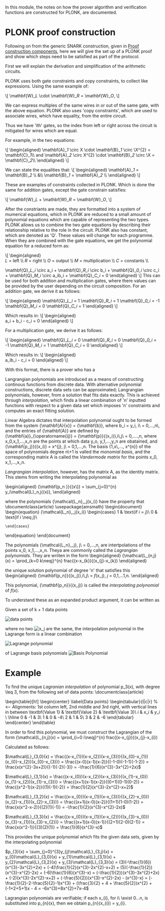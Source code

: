 In this module, the notes on how the prover 
algorithm and verification functions are constructed
for PLONK, are documented.

PLONK proof construction 
========================

Following on from the generic
SNARK construction, given in
[Proof construction components](snark_construction/index.html), 
here we will give the set up
of a PLONK proof and show 
which steps need to be satisfied
as part of the protocol.

First we will explain the 
derivation and simplification 
of the arithmetic circuits. 

PLONK uses both gate constraints 
and copy constraints, to collect 
like expressions. Using the same
example of:

\\[
\mathbf{W}\_*L* \cdot \mathbf{W}\_*R* = \mathbf{W}\_*O*,
\\]

We can express multiples of the 
same wires in or out of the same 
gate, with the above equation.
PLONK also uses 'copy
constraints', which are used to 
associate wires, which have 
equality, from the entire circuit.

Thus we have 'ith' gates, so the 
index from left or right across 
the circuit is mitigated for 
wires which are equal. 

For example, in the two equations:

\\[
\begin{aligned}
\mathbf{A}\_*1* \circ X \cdot \mathbf{B}\_*1* \circ \X^{2} 
= \mathbf{C}\_*1*\\\\
and 
\mathbf{A}\_*2* \circ X^{2} \cdot \mathbf{B}\_*2* \circ \X 
= \mathbf{C}\_*2*\\\\
\end{aligned}
\\]

We can state the equalities that: 
\\[
\begin{aligned} 
\mathbf{A}\_*1* = \mathbf{B}\_*2* \\\\
&\\\\
\mathbf{B}\_*1* = \mathbf{A}\_*2* \\\\
\end{aligned}
\\]

These are examples of constraints 
collected in PLONK. Which is done
the same for addition gates, except
the gate constrain satisfies:

\\[
\mathbf{W}\_*L* + \mathbf{W}\_*R* = \mathbf{W}\_*O*,
\\]

After the constriants
are made, they are formatted into a 
system of mumerical equations, 
which in PLONK are reduced to a 
small amount of polynomial 
equations which are capable of 
representing the two types.
PLONK allows us to combine the
two gate equations by describing 
their relationship relative to 
the role in the circuit.
PLONK also has constant, which
are denoted as 'Q'. These 
values will change for each 
programme. When they are 
combined with the gate 
equations, we get the 
polynomial equation for 
a reduced form as:

\\[
\begin{aligned}  
*L* = left \\\\
*R* = right \\\\
*O* = output \\\\
*M* = multiplication \\\\ 
*C* = constants \\\\

\mathbf{Q}\_*L\_i* \circ a\_i +
\mathbf{Q}\_*R\_i* \circ b\_i +
\mathbf{Q}\_*0\_i* \circ c\_i +
\mathbf{Q}\_*M\_i* \circ a\_ib\_i +
\mathbf{Q}\_*C\_i* =
0
\end{aligned}
\\]
This can be used for both
addition and multiplication
gates, where there values 
can be provided by the user 
depending on the circuit 
composition. 
For an addition gate, 
we derive it as follows:

\\[
\begin{aligned}
\mathbf{Q}\_*L\_i* = 1
\mathbf{Q}\_*R\_i* = 1
\mathbf{Q}\_*0\_i* = -1
\mathbf{Q}\_*M\_i* = 0
\mathbf{Q}\_*C\_i* = 1
\end{aligned}
\\]

Which results in:
\\[
\begin{aligned}  
a\_i +
b\_i -
c\_i =
0
\end{aligned}
\\]

For a multiplication gate, 
we derive it as follows:

\\[
\begin{aligned}
\mathbf{Q}\_*L\_i* = 0
\mathbf{Q}\_*R\_i* = 0
\mathbf{Q}\_*0\_i* = -1
\mathbf{Q}\_*M\_i* = 1
\mathbf{Q}\_*C\_i* = 0
\end{aligned}
\\]

Which results in:
\\[
\begin{aligned}  
a\_ib\_i -
c\_i =
0
\end{aligned}
\\]

With this format, there is 
a prover who has a 










Langrangian polynomials are introduced as a means of 
constructing continous functions from discrete data.
With alternative polynomial constructions, discrete 
data sets can be approximated; Langrangian polynomials, 
however, from a solution that fits data exactly. This is 
achieved through *interpolation*, which finds a linear 
combination of 'n' inputted functions with respect to a 
given data set which imposes 'n' constraints and computes 
an exact fitting solution. 

Linear Algebra dictates that interpolation polynomial ought 
to be formed from the system {\mathbf{A}\{x}} = {\mathbf{b}}, 
where b\_i = y\_i, i\\ = 0,...,n\\, and the entries of {\mathbf{A}} 
are defined by {\mathbf{a}}\_{\operatorname{ij}} = 
{\mathbf{p}}{(x\_i)},i\\,j\\ = 0,....,n, where x\_0,x\_1,...,x\_n 
are the points at which data y\_o, y\_1,...,y\_n are obatained, and 
{\mathbf{p\_j}}{(x\_i)} = x^{j}, j\\ = 0,1,...,n. The basis {1,x\\,...,
x^{n}} of the space of polynomials degree n\\+1 is valled the *monomial 
basis*, and the corresponding matrix A is called the *Vandermode
matrix* for the points x\_0, x\_1,...,x\_n. 

*Langrangian interpolation*, however, has the matrix A, as the identity 
matrix. 
This stems from writing the interpolating polynomial as

\begin{aligned}
 {\mathbf{p\_n }}{(x\\)} = \sum_{j=0}^{n} y\_i\mathcal{L}\_n,j{(x)},
 \end{aligned}

where the polynomials {\mathcal{L\_n},\_j(x\_i)} have the property 
that 
\documentclass{article}
\usepackage{amsmath}
\begin{document}
\begin{equation}
  {\mathcal{L\_n},\_j(x\_i)}
    \begin{cases}
      1 & \text{if $i$ = $j$}\\
      0 & \text{if $i$ \neq $j$}\\

    \end{cases}       
\end{equation}
\end{document}
 
 The polynomials {\mathcal{L\_n},\_j}, j\\ = 0,...,n, are intertpolations
 of the points x\_0, x\_1,...,x\_n. Theya are commonly called the 
*Lagrangian polynomials*.
They are wriiten in the form 
\begin{aligned}
 {\mathcal{L_{n,j}(x) = \prod_{k=0 k\neqj}^{n} frac{(x-x_{k}){(x_{j}-x_{k})
 \end{aligned}

 the unique solution polynomial of degree 'n' that satisfies this 
\begin{aligned}
 {\mathbf{p\_n}}{(x\_j)},i\\,j\\ = $f$(x\_j), $j$ = 0,1,...1,n.
 \end{aligned}

 This polynomial, {\mathbf{p\_n}}{(x\_j)} is called the *interpolating
 polynomial* of $f$(x). 

 To understand these as an expanded product argument, it can be written as

 Given a set of k + 1 data points

![data points](https://wikimedia.org/api/rest_v1/media/math/render/svg/5e4f064b4751bb32d87cc829aca1b2b2f38d4a6d)

where no two  ![x_j](https://wikimedia.org/api/rest_v1/media/math/render/svg/5db47cb3d2f9496205a17a6856c91c1d3d363ccd) are the same, 
the interpolation polynomial in the Lagrange form is a linear combination

![Lagrange polynomial](https://wikimedia.org/api/rest_v1/media/math/render/svg/d07f3378ff7718c345e5d3d4a57d3053190226a0)

of Lagrange basis polynomials
![Basis Polynomial](https://wikimedia.org/api/rest_v1/media/math/render/svg/6e2c3a2ab16a8723c0446de6a30da839198fb04b)
 
 
 Example
 ======= 
 To find the unique *Lagranian interpolation* of polynomial p\_3(x),
 with degree \leq 3, from the following set of data points:
 \documentclass{article}


\begin{table}[h!]
  \begin{center}
    \label{Data points}
    \begin{tabular}{l|c|r} % <-- Alignments: 1st column left, 2nd middle and 3rd right, with vertical lines in between
      \textbf{Value 1} & \textbf{Value 2} & \textbf{Value 3}\\
      $i$ & $x\_i$ & $y\_i$ \\
      \hline
      0 & -1 & 3\\
      1 & 0 & -4\\
      2 & 1 & 5\\
      3 & 2 & -6
    \end{tabular}
  \end{center}
\end{table}

In order to find this polynomial, we must construct the Lagrangian 
of the form
{\mathcal{L_{n,j}(x) = \prod_{i=0 i\neqj}^{n} frac{(x-x_{j}){(x_{j}-x_{i})

Calculated as follows:

$\mathcal{L}_{3,0}(x) = \frac{(x-x_{1})(x-x_{2})(x-x_{3})}{(x_{0}-x_{1})(x_{0}-x_{2})(x_{0}-x_{3})} = 
\frac{(x-0)(x-1)(x-2)}{(-1-0)(-1-1)(-1-2)} = \frac{x(x^{2}-3x+2)}{(-1)(-2)(-3)} = -\frac{1}{6}(x^{3}-3x^{2}+2x)$

$\mathcal{L}_{3,1}(x) = \frac{(x-x_{0})(x-x_{2})(x-x_{3})}{(x_{1}-x_{0})(x_{1}-x_{2})(x_{1}-x_{3})} = 
\frac{(x+1)(x-1)(x-2)}{(0+1)(0-1)(0-2)} = \frac{(x^2-1)(x-2)}{(1)(-1)(-2)} = \frac{1}{2}(x^{3}-2x^{2}-x+2)$ 

$\mathcal{L}_{3,2}(x) = \frac{(x-x_{0})(x-x_{1})(x-x_{3})}{(x_{2}-x_{0})(x_{2}-x_{1})(x_{2}-x_{3})} = 
\frac{(x+1)(x-0)(x-2)}{(1+1)(1-0)(1-2)} = \frac{x(x^2-x-2)}{(2)(1)(-1)} = -\frac{1}{2}(x^{3}-x^{2}-2x)$ 

$\mathcal{L}_{3,3}(x) = \frac{(x-x_{0})(x-x_{1})(x-x_{2})}{(x_{3}-x_{0})(x_{3}-x_{1})(x_{3}-x_{2})} = 
\frac{(x+1)(x-0)(x-1)}{(2+1)(2-0)(2-1)} = \frac{x(x^2-1)}{(3)(2)(1)} = \frac{1}{6}(x^{3}-x)$ 


This provides the unique polynomial which fits the given data sets, 
given by the interpolating polynomial

$p_{3}(x) = \sum_{j=0}^{3}y_{j}\mathcal{L}_{3,j}(x) = y_{0}\mathcal{L}_{3,0}(x) + y_{1}\mathcal{L}_{3,1}(x) + y_{2}\mathcal{L}_{3,2}(x) + y_{3}\mathcal{L}_{3,3}(x) = 
(3)(-\frac{1}{6})(x^{3}-3x^{2}+2x) + (-4)\frac{1}{2}(x^{3}-2x^{2}-x+2) + (5)(-\frac{1}{2})(x^{3}-x^{2}-2x) + (-6)\frac{1}{6}(x^{3}-x) = 
(-\frac{1}{2})(x^{3}-3x^{2}+2x) + (-2)(x^{3}-2x^{2}-x+2) + (-\frac{5}{2})(x^{3}-x^{2}-2x) - (x^{3}-x) = 
(-\frac{1}{2}-2-\frac{5}{2}-1)x^{3} + (\frac{3}{2} + 4 + \frac{5}{2})x^{2} + (-1+2+5+1)x - 4 = 
-6x^{3}+8x^{2}+7x-4$

Lagrangian polynomials are verifiable; if each x_{i}, for i\\ \exist
0...n, is substituted into p_{n}(x), then we obtain p_{n}(x_{i}) = 
y_{i}.